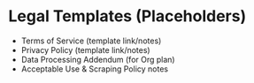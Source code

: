 # Legal Templates (Placeholders)

- Terms of Service (template link/notes)
- Privacy Policy (template link/notes)
- Data Processing Addendum (for Org plan)
- Acceptable Use & Scraping Policy notes
